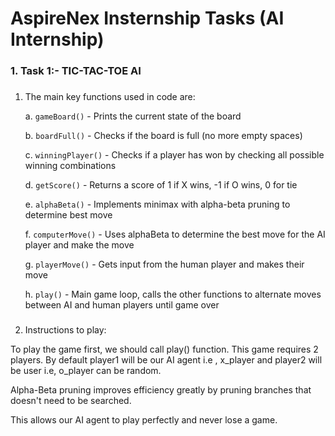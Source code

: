 # AspireNex Insternship Tasks (AI Internship)

### 1. Task 1:- TIC-TAC-TOE AI
   ##### 
   1. The main key functions used in code are:

      a. ```gameBoard()``` - Prints the current state of the board

      b. ```boardFull()``` - Checks if the board is full (no more empty spaces)

      c. ```winningPlayer()``` - Checks if a player has won by checking all possible winning combinations

      d. ```getScore()``` - Returns a score of 1 if X wins, -1 if O wins, 0 for tie

      e. ```alphaBeta()``` - Implements minimax with alpha-beta pruning to determine best move

      f. ```computerMove()``` - Uses alphaBeta to determine the best move for the AI player and make the move

      g. ```playerMove()``` - Gets input from the human player and makes their move

      h. ```play()``` - Main game loop, calls the other functions to alternate moves between AI and human players until game over

### 
 2. Instructions to play:
 
  To play the game first, we should call play() function. This game requires 2 players. By default player1 will be our AI agent i.e , x_player and player2 will be user i.e, o_player can be random.
  
  Alpha-Beta pruning improves efficiency greatly by pruning branches that doesn't need to be searched.
  
  This allows our AI agent to play perfectly and never lose a game.

